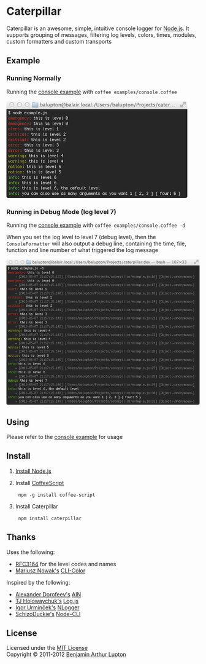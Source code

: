 # Caterpillar

Caterpillar is an awesome, simple, intuitive console logger for [Node.js](http://nodejs.org/). It supports grouping of messages, filtering log levels, colors, times, modules, custom formatters and custom transports


## Example

### Running Normally

Running the [console example](https://github.com/bevry/caterpillar/blob/master/examples/console.coffee#files) with `coffee examples/console.coffee`

<img src="https://github.com/bevry/caterpillar/raw/master/media/caterpillar-normal.png"/>


### Running in Debug Mode (log level 7)

Running the [console example](https://github.com/bevry/caterpillar/blob/master/examples/console.coffee#files) with `coffee examples/console.coffee -d`

When you set the log level to level 7 (debug level), then the `ConsoleFormatter` will also output a debug line, containing the time, file, function and line number of what triggered the log message

<img src="https://github.com/bevry/caterpillar/raw/master/media/caterpillar-debug.png"/>


## Using

Please refer to the [console example](https://github.com/bevry/caterpillar/blob/master/examples/console.coffee#files) for usage


## Install

1. [Install Node.js](https://github.com/balupton/node/wiki/Installing-Node.js)

1. Install [CoffeeScript](http://jashkenas.github.com/coffee-script/)
		
		npm -g install coffee-script

1. Install Caterpillar

		npm install caterpillar


## Thanks

Uses the following:

- [RFC3164](http://www.faqs.org/rfcs/rfc3164.html) for the level codes and names
- [Mariusz Nowak's](https://github.com/medikoo) [CLI-Color](https://github.com/medikoo/cli-color)

Inspired by the following:

- [Alexander Dorofeev's](https://github.com/akaspin) [AIN](https://github.com/akaspin/ain)
- [TJ Holowaychuk's](https://github.com/visionmedia) [Log.js](https://github.com/visionmedia/log.js)
- [Igor Urminček's](https://github.com/igo) [NLogger](https://github.com/igo/nlogger)
- [SchizoDuckie's](https://github.com/SchizoDuckie) [Node-CLI](https://github.com/SchizoDuckie/Node-CLI/)


## License

Licensed under the [MIT License](http://creativecommons.org/licenses/MIT/)
<br/>Copyright &copy; 2011-2012 [Benjamin Arthur Lupton](http://balupton.com)
